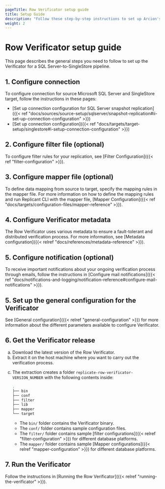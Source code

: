 ```yaml
---
pageTitle: Row Verificator setup guide
title: Setup Guide
description: "Follow these step-by-step instructions to set up Arcion's Row Verificator."
weight: 2
---
```


# Row Verificator setup guide
This page describes the general steps you need to follow to set up the Verificator for a SQL Server-to-SingleStore pipeline.

## 1. Configure connection
To configure connection for source Microsoft SQL Server and SingleStore target, follow the instructions in these pages: 
- [Set up connection configuration for SQL Server snapshot replication]({{< ref "docs/sources/source-setup/sqlserver/snapshot-replication#ii-set-up-connection-configuration" >}}) 
- [Set up connection configuration]({{< ref "docs/targets/target-setup/singlestore#i-setup-connection-configuration" >}})

## 2. Configure filter file (optional)
To configure filter rules for your replication, see [Filter Configuration]({{< ref "filter-configuration" >}}).

## 3. Configure mapper file (optional)
To define data mapping from source to target, specify the mapping rules in the mapper file. For more information on how to define the mapping rules and run Replicant CLI with the mapper file, [Mapper Configuration]({{< ref "docs/targets/configuration-files/mapper-reference" >}}).

## 4. Configure Verificator metadata
The Row Verificator uses various metadata to ensure a fault-tolerant and distributed verification process. For more information, see [Metadata configuration]({{< relref "docs/references/metadata-reference" >}}).

## 5. Configure notification (optional)
To receive important notifications about your ongoing verification process through emails, follow the instructions in [Configure mail notifications]({{< ref "docs/notifications-and-logging/notification-reference#configure-mail-notifications" >}}).

## 5. Set up the general configuration for the Verificator
See [General configuration]({{< relref "general-configuration" >}}) for more information about the different parameters available to configure Verificator.

## 6. Get the Verificator release
<ol type="a">
<li>Download the latest version of the Row Verificator.</li>
<li>Extract it on the host machine where you want to carry out the verification process.</li>
<li>

The extraction creates a folder `replicate-row-verificator-VERSION_NUMBER` with the following contents inside:

```sh
.
├── bin
├── conf
├── filter
├── lib
├── mapper
└── target
```

- The `bin/` folder contains the Verificator binary.
- The `conf/` folder contains sample configuration files.
- The `filter/` folder contains sample [filter configurations]({{< relref "filter-configuration" >}}) for different database platforms.
- The `mapper/` folder contains sample [Mapper configurations]({{< relref "mapper-configuration" >}}) for different database platforms.
</li>
</ol>

## 7. Run the Verificator
Follow the instructions in [Running the Row Verificator]({{< relref "running-the-verificator" >}}).